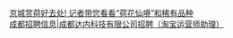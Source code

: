  
[京城赏荷好去处! 记者带您看看“荷花仙境”和稀有品种](http://www.dianyue.me/archives/520/0fnvie74risrnrkl/)  
[成都招聘信息|成都达内科技有限公司招聘（淘宝运营师助理）](http://www.dianyue.me/archives/114/q32v7ftmmpq0ixmm/)
